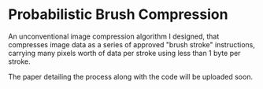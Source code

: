 # Probabilistic Brush Compression

An unconventional image compression algorithm I designed, that compresses image data as a series of approved "brush stroke" instructions, carrying many pixels worth of data per stroke using less than 1 byte per stroke.

The paper detailing the process along with the code will be uploaded soon.
